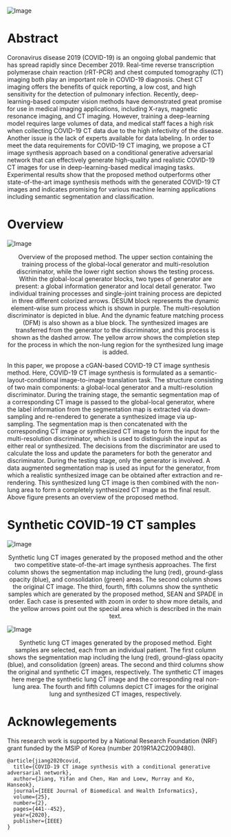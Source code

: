 ![Image](resources/fig1.png)


# Abstract

Coronavirus disease 2019 (COVID-19) is an ongoing global pandemic that has spread rapidly since December 2019. Real-time reverse transcription polymerase chain reaction (rRT-PCR) and chest computed tomography (CT) imaging both play an important role in COVID-19 diagnosis. Chest CT imaging offers the benefits of quick reporting, a low cost, and high sensitivity for the detection of pulmonary infection. Recently, deep-learning-based computer vision methods have demonstrated great promise for use in medical imaging applications, including X-rays, magnetic resonance imaging, and CT imaging. However, training a deep-learning model requires large volumes of data, and medical staff faces a high risk when collecting COVID-19 CT data due to the high infectivity of the disease. Another issue is the lack of experts available for data labeling. In order to meet the data requirements for COVID-19 CT imaging, we propose a CT image synthesis approach based on a conditional generative adversarial network that can effectively generate high-quality and realistic COVID-19 CT images for use in deep-learning-based medical imaging tasks. Experimental results show that the proposed method outperforms other state-of-the-art image synthesis methods with the generated COVID-19 CT images and indicates promising for various machine learning applications including semantic segmentation and classification.

# Overview

![Image](resources/fig2.png)
<p align="center">
Overview of the proposed method. The upper section containing the training process of the global-local generator and multi-resolution discriminator, while the lower right section shows the testing process. Within the global-local generator blocks, two types of generator are present: a global information generator and local detail generator. Two individual training processes and single-joint training process are depicted in three different colorized arrows. DESUM block represents the dynamic element-wise sum process which is shown in purple. The multi-resolution discriminator is depicted in blue. And the dynamic feature matching process (DFM) is also shown as a blue block. The synthesized images are transferred from the generator to the discriminator, and this process is shown as the dashed arrow. The yellow arrow shows the completion step for the process in which the non-lung region for the synthesized lung image is added.
</p>

In this paper, we propose a cGAN-based COVID-19 CT image synthesis method. Here, COVID-19 CT image synthesis is formulated as a semantic-layout-conditional image-to-image translation task. The structure consisting of two main components: a global-local generator and a multi-resolution discriminator. During the training stage, the semantic segmentation map of a corresponding CT image is passed to the global-local generator, where the label information from the segmentation map is extracted via down-sampling and re-rendered to generate a synthesized image via up-sampling. The segmentation map is then concatenated with the corresponding CT image or synthesized CT image to form the input for the multi-resolution discriminator, which is used to distinguish the input as either real or synthesized. The decisions from the discriminator are used to calculate the loss and update the parameters for both the generator and discriminator. During the testing stage, only the generator is involved. A data augmented segmentation map is used as input for the generator, from which a realistic synthesized image can be obtained after extraction and re-rendering. This synthesized lung CT image is then combined with the non-lung area to form a completely synthesized CT image as the final result. Above figure presents an overview of the proposed method.

# Synthetic COVID-19 CT samples
![Image](resources/fig3.png)
<p align="center">
Synthetic lung CT images generated by the proposed method and the other two competitive state-of-the-art image synthesis approaches. The first column shows the segmentation map including the lung (red), ground-glass opacity (blue), and consolidation (green) areas. The second column shows the original CT image. The third, fourth, fifth columns show the synthetic samples which are generated by the proposed method, SEAN and SPADE in order. Each case is presented with zoom in order to show more details, and the yellow arrows point out the special area which is described in the main text.
</p>

![Image](resources/fig4.png)
<p align="center">
Synthetic lung CT images generated by the proposed method. Eight samples are selected, each from an individual patient. The first column shows the segmentation map including the lung (red), ground-glass opacity (blue), and consolidation (green) areas. The second and third columns show the original and synthetic CT images, respectively. The synthetic CT images here merge the synthetic lung CT image and the corresponding real non-lung area. The fourth and fifth columns depict CT images for the original lung and synthesized CT images, respectively.
</p>

# Acknowlegements
This research work is supported by a National Research Foundation (NRF) grant funded by the MSIP of Korea (number 2019R1A2C2009480).

```
@article{jiang2020covid,
  title={COVID-19 CT image synthesis with a conditional generative adversarial network},
  author={Jiang, Yifan and Chen, Han and Loew, Murray and Ko, Hanseok},
  journal={IEEE Journal of Biomedical and Health Informatics},
  volume={25},
  number={2},
  pages={441--452},
  year={2020},
  publisher={IEEE}
}
```
